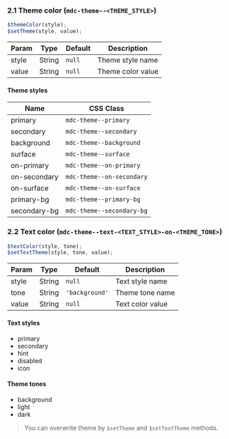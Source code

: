 ### 2.1 Theme color (`mdc-theme--<THEME_STYLE>`)

```js
$themeColor(style);
$setTheme(style, value);
```

| Param | Type   | Default | Description       |
| ----- | ------ | ------- | ----------------- |
| style | String | `null`  | Theme style name  |
| value | String | `null`  | Theme color value |

#### Theme styles

| Name         | CSS Class                 |
| ------------ | ------------------------- |
| primary      | `mdc-theme--primary`      |
| secondary    | `mdc-theme--secondary`    |
| background   | `mdc-theme--background`   |
| surface      | `mdc-theme--surface`      |
| on-primary   | `mdc-theme--on-primary`   |
| on-secondary | `mdc-theme--on-secondary` |
| on-surface   | `mdc-theme--on-surface`   |
| primary-bg   | `mdc-theme--primary-bg`   |
| secondary-bg | `mdc-theme--secondary-bg` |

### 2.2 Text color (`mdc-theme--text-<TEXT_STYLE>-on-<THEME_TONE>`)

```js
$textColor(style, tone);
$setTextTheme(style, tone, value);
```

| Param | Type   | Default        | Description      |
| ----- | ------ | -------------- | ---------------- |
| style | String | `null`         | Text style name  |
| tone  | String | `'background'` | Theme tone name  |
| value | String | `null`         | Text color value |

#### Text styles

- primary
- secondary
- hint
- disabled
- icon

#### Theme tones

- background
- light
- dark

> You can overwrite theme by `$setTheme` and `$setTextTheme` methods.
